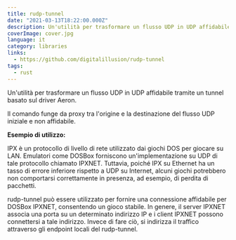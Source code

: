 ```yaml
---
title: rudp-tunnel
date: "2021-03-13T18:22:00.000Z"
description: Un'utilità per trasformare un flusso UDP in UDP affidabile tramite un tunnel basato sul driver Aeron.
coverImage: cover.jpg
language: it
category: libraries
links:
  - https://github.com/digitalillusion/rudp-tunnel
tags:
  - rust
---
```


Un'utilità per trasformare un flusso UDP in UDP affidabile tramite un tunnel basato sul driver Aeron.

Il comando funge da proxy tra l'origine e la destinazione del flusso UDP iniziale e non affidabile.

**Esempio di utilizzo:**

IPX è un protocollo di livello di rete utilizzato dai giochi DOS per giocare su LAN. Emulatori come DOSBox forniscono un'implementazione su UDP di tale protocollo chiamato IPXNET. Tuttavia, poiché IPX su Ethernet ha un tasso di errore inferiore rispetto a UDP su Internet, alcuni giochi potrebbero non comportarsi correttamente in presenza, ad esempio, di perdita di pacchetti.

rudp-tunnel può essere utilizzato per fornire una connessione affidabile per DOSBox IPXNET, consentendo un gioco stabile. In genere, il server IPXNET associa una porta su un determinato indirizzo IP e i client IPXNET possono connettersi a tale indirizzo. Invece di fare ciò, si indirizza il traffico attraverso gli endpoint locali del rudp-tunnel.
